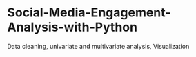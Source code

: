 # Social-Media-Engagement-Analysis-with-Python
Data cleaning, univariate and multivariate analysis, Visualization
